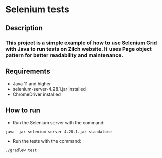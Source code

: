 # Selenium tests

## Description
### This project is a simple example of how to use Selenium Grid with Java to run tests on Zilch website. It uses Page object pattern for better readability and maintenance.

## Requirements
- Java 11 and higher
- selenium-server-4.28.1.jar installed
- ChromeDriver installed

## How to run
- Run the Selenium server with the command:

```java -jar selenium-server-4.28.1.jar standalone```

- Run the tests with the command:

```./gradlew test```